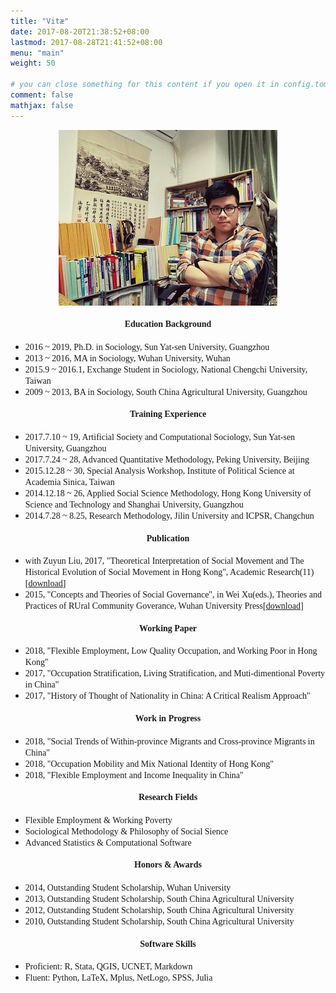 ```yaml
---
title: "Vitæ"
date: 2017-08-20T21:38:52+08:00
lastmod: 2017-08-28T21:41:52+08:00
menu: "main"
weight: 50

# you can close something for this content if you open it in config.toml.
comment: false
mathjax: false
---
```

<div align=center><img src="https://raw.githubusercontent.com/GingLam/website/master/static/media/personal.jpg"></div>


<div align=center><strong><font face="Times New Roman"><h4>Education Background</h4></font></strong></div>

*  <font face="Times New Roman">2016 ~ 2019, Ph.D. in Sociology, Sun Yat-sen University, Guangzhou</font>
*  <font face="Times New Roman">2013 ~ 2016, MA in Sociology, Wuhan University, Wuhan</font>
*  <font face="Times New Roman">2015.9 ~ 2016.1, Exchange Student in Sociology, National Chengchi University, Taiwan</font>
*  <font face="Times New Roman">2009 ~ 2013, BA in Sociology, South China Agricultural University, Guangzhou</font>

<div align=center><strong><font face="Times New Roman"><h4>Training Experience</h4></font></strong></div>

*  <font face="Times New Roman">2017.7.10 ~ 19, Artificial Society and Computational Sociology, Sun Yat-sen University, Guangzhou</font>
*  <font face="Times New Roman">2017.7.24 ~ 28, Advanced Quantitative Methodology, Peking University, Beijing</font>
*  <font face="Times New Roman">2015.12.28 ~ 30, Special Analysis Workshop, Institute of Political Science at Academia Sinica, Taiwan</font>
*  <font face="Times New Roman">2014.12.18 ~ 26, Applied Social Science Methodology, Hong Kong University of Science and Technology and Shanghai University, Guangzhou</font>
*  <font face="Times New Roman">2014.7.28 ~ 8.25, Research Methodology, Jilin University and ICPSR, Changchun</font>

<div align=center><strong><font face="Times New Roman"><h4>Publication</h4></font></strong></div>

*  <font face="Times New Roman">with Zuyun Liu, 2017, "Theoretical Interpretation of Social Movement and The Historical Evolution of Social Movement in Hong Kong", Academic Research(11)[[download](https://raw.githubusercontent.com/GingLam/Storage/master/%E7%A4%BE%E4%BC%9A%E8%BF%90%E5%8A%A8%E7%9A%84%E7%90%86%E8%AE%BA%E8%A7%A3%E8%AF%BB%E4%B8%8E%E9%A6%99%E6%B8%AF%E7%A4%BE%E4%BC%9A%E8%BF%90%E5%8A%A8%E7%9A%84%E5%8E%86%E5%8F%B2%E6%BC%94%E5%8F%98.pdf)]</font>
*  <font face="Times New Roman">2015, "Concepts and Theories of Social Governance", in Wei Xu(eds.), Theories and Practices of RUral Community Goverance, Wuhan University Press[[download](https://raw.githubusercontent.com/GingLam/Storage/master/%E7%A4%BE%E4%BC%9A%E6%B2%BB%E7%90%86%E7%9A%84%E6%A6%82%E5%BF%B5%E5%8F%8A%E7%90%86%E8%AE%BA%E8%BE%A8%E6%9E%90.pdf)]</font>


<div align=center><strong><font face="Times New Roman"><h4>Working Paper</h4></font></strong></div>

*  <font face="Times New Roman">2018, "Flexible Employment, Low Quality Occupation, and Working Poor in Hong Kong" </font>
*  <font face="Times New Roman">2017, "Occupation Stratification, Living Stratification, and Muti-dimentional Poverty in China" </font>
*  <font face="Times New Roman">2017, "History of Thought of Nationality in China: A Critical Realism Approach" </font>


<div align=center><strong><font face="Times New Roman"><h4>Work in Progress</h4></font></strong></div>

*  <font face="Times New Roman">2018, "Social Trends of Within-province Migrants and Cross-province Migrants in China" </font>
*  <font face="Times New Roman">2018, "Occupation Mobility and Mix National Identity of Hong Kong" </font>
*  <font face="Times New Roman">2018, "Flexible Employment and Income Inequality in China" </font>


<div align=center><strong><font face="Times New Roman"><h4>Research Fields</h4></font></strong></div>

*  <font face="Times New Roman">Flexible Employment & Working Poverty</font>
*  <font face="Times New Roman">Sociological Methodology & Philosophy of Social Sience</font>
*  <font face="Times New Roman">Advanced Statistics & Computational Software</font>

<div align=center><strong><font face="Times New Roman"><h4>Honors & Awards</h4></font></strong></div>

*  <font face="Times New Roman">2014, Outstanding Student Scholarship, Wuhan University</font>
*  <font face="Times New Roman">2013, Outstanding Student Scholarship, South China Agricultural University</font>
*  <font face="Times New Roman">2012, Outstanding Student Scholarship, South China Agricultural University</font>
*  <font face="Times New Roman">2010, Outstanding Student Scholarship, South China Agricultural University</font>

<div align=center><strong><font face="Times New Roman"><h4>Software Skills</h4></font></strong></div>

*  <font face="Times New Roman">Proficient: R, Stata, QGIS, UCNET, Markdown</font>
*  <font face="Times New Roman">Fluent: Python, LaTeX, Mplus, NetLogo, SPSS, Julia</font>